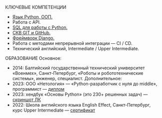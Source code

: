 КЛЮЧЕВЫЕ КОМПЕТЕНЦИИ
* [Язык Python, ООП.](https://github.com/millana4/millana4/blob/main/certificate_4_advanced_python.pdf)
* Работа с API.
* [SQL для работы с Python.](https://github.com/millana4/millana4/blob/main/certificate_3_db_for_python_dev.pdf)
* [СКВ GIT и GitHub.](https://github.com/millana4/millana4/blob/main/certificate_2_git.pdf)
* [Фреймворк Django.](https://github.com/millana4/millana4/blob/main/certificate_6_django.pdf)
* Работа с методами непрерывной интеграции — CI / CD.
* Технический английский, Intermediate / Upper Intermediate.

ОБРАЗОВАНИЕ
Основное:
* 2014: Балтийский государственный технический университет «Военмех», Санкт-Петербург, «Роботы и робототехнические системы», инженер, специалист.
Дополнительное:
* 2023: ООО «Нетология» — «Python-разработчик с нуля до middle», программист — [диплом](https://github.com/millana4/millana4/blob/main/%D0%BF%D1%80%D0%B8%D0%BB%D0%BE%D0%B6%D0%B5%D0%BD%D0%B8%D0%B5.jpg)
* 2023: хендбук «Основы Python» (это 230+ решенных задач) — [скриншот ЛК](https://github.com/millana4/millana4/blob/main/%D1%85%D0%B5%D0%BD%D0%B4%D0%B1%D1%83%D0%BA%20%D0%AF%D0%BD%D0%B4%D0%B5%D0%BA%D1%81%D0%B0%20%D0%9E%D1%81%D0%BD%D0%BE%D0%B2%D1%8B%20Python.jpg)
* 2022: Школа английского языка English Effect, Санкт-Петербург, курс Upper Intermediate — [сертификат](https://github.com/millana4/millana4/blob/main/%D0%94%D0%B8%D0%BF%D0%BB%D0%BE%D0%BC%20%D0%922%20English%20Effect%201.jpg)

